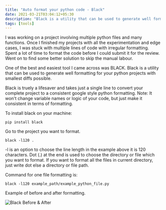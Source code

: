 ```yaml
---
title: "Auto format your python code - Black"
date: 2021-03-21T03:04:12+05:30
description: "Black is a utility that can be used to generate well formatting for your python projects with smallest diffs possible."
tags: [tools]
---
```


I was working on a project involving multiple python files and many functions. Once I finished my projects with all the experimentation and edge cases, I was stuck with multiple lines of code with irregular formatting. Spent a lot of time to format the code before I could submit it for the review. Went on to find some better solution to skip the manual labour.

One of the best and easiest tool I came across was BLACK. Black is a utility that can be used to generate well formatting for your python projects with smallest diffs possible.

Black is truely a lifesaver and takes just a single line to convert your complete project to a consistent google style python formatting. Note: It won't change variable names or logic of your code, but just make it consistent in terms of formatting.

To install black on your machine:

~~~ {.bash}
pip install black
~~~

Go to the project you want to format.

~~~ {.bash}
black -l120 .
~~~

-l is an option to choose the line length in the example above it is 120 characters. Dot (.) at the end is used to choose the directory or file which you want to format. If you want to format all the files in current directory, just write dot else a directory or file path.

Command for one file formatting is:

~~~ {.bash}
black -l120 example_path/example_python_file.py
~~~

Example of before and after formatting.

![Black Before & After](https://raw.githubusercontent.com/abhishekbamotra/defmain_tech/main/exampleSite/images/black_before_after.png?token=ABZ76ZQR3QKIPVQEDJUXCPTAMD5Z4)